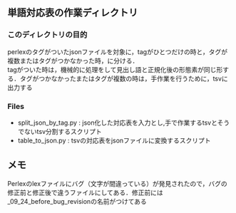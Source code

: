 ## 単語対応表の作業ディレクトリ

### このディレクトリの目的  
perlexのタグがついたjsonファイルを対象に，tagがひとつだけの時と，タグが複数またはタグがつかなかった時，に分ける．  
tagがついた時は，機械的に処理をして見出し語と正規化後の形態素が同じ形する．タグがつかなかったまたはタグが複数の時は，手作業を行うために，tsvに出力する

### Files  
* split_json_by_tag.py : json化した対応表を入力とし,手で作業するtsvとそうでないtsv分割するスクリプト  
* table_to_json.py : tsvの対応表をjsonファイルに変換するスクリプト

## メモ
Perlexのlexファイルにバグ（文字が間違っている）が発見されたので，バグの修正前と修正後で違うファイルにしてある．修正前には_09_24_before_bug_revisionの名前がつけてある
